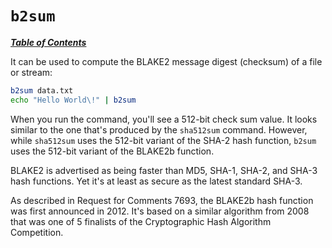 # `b2sum`

[***Table of Contents***](/README.md)

It can be used to compute the BLAKE2 message digest (checksum) of a file or
stream:

```bash
b2sum data.txt
echo "Hello World\!" | b2sum
```

When you run the command, you'll see a 512-bit check sum value. It looks
similar to the one that's produced by the `sha512sum` command. However, while
`sha512sum` uses the 512-bit variant of the SHA-2 hash function, `b2sum` uses
the 512-bit variant of the BLAKE2b function.

BLAKE2 is advertised as being faster than MD5, SHA-1, SHA-2, and SHA-3 hash
functions. Yet it's at least as secure as the latest standard SHA-3.

As described in Request for Comments 7693, the BLAKE2b hash function was first
announced in 2012. It's based on a similar algorithm from 2008 that was one of
5 finalists of the Cryptographic Hash Algorithm Competition. 

